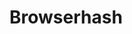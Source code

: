 # Browserhash

<link rel="stylesheet" href="https://cdnjs.cloudflare.com/ajax/libs/highlight.js/9.12.0/styles/tomorrow-night-bright.min.css">
<script src="https://cdnjs.cloudflare.com/ajax/libs/highlight.js/9.12.0/highlight.min.js"></script>
<script src="dist/browserhash.js?{{site.github.build_revision}}"></script>

<div class="result"></div>

<script>
    var wrapper = document.querySelector('.result');
    var append = function (object) {
        var pre = document.createElement('pre');
        var code = document.createElement('code');
        code.className = 'json';
        code.innerHTML = JSON.stringify(object, null, 2);
        pre.appendChild(code);
        wrapper.appendChild(pre);
        hljs.highlightBlock(code);
    };
    var start = new Date().getTime();
    BrowserHash.then(function(data){
        append({
            time:String((new Date().getTime()-start)).concat(' ms')
        })
        append(data);
    });
</script>

